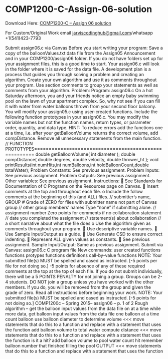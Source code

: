 # COMP1200-C-Assign-06-solution

Download Here: [COMP1200-C – Assign 06 solution](https://jarviscodinghub.com/assignment/comp1200-c-assign-06-solution/)

For Custom/Original Work email jarviscodinghub@gmail.com/whatsapp +1(541)423-7793

Submit assign06.c via Canvas
Before you start writing your program: Save a copy of the balloonValues.txt data file from the Assign05 Announcement and in your COMP1200/assign06 folder. If you do not have folders set up for your assignment files, this is a good time to start. Your assign06.c will look in the folder where it is saved for the data file. A development plan is a process that guides you through solving a problem and creating an algorithm. Create your own algorithm and use it as comments throughout your program. Use section comments to group your statements as well as comments from your algorithm.
Problem: Program: assign06.c On a hot Saturday afternoon, you and your friends notice an empty baby swimming pool on the lawn of your apartment complex. So, why not see if you can fill it with water from water balloons thrown from your second floor balcony.
You will modify your assign05.c using user-created functions. Include the following function prototypes in your assign06.c. You may modify the variable names but not the function names, return types, or parameter order, quantity, and data type. HINT: To reduce errors add the functions one at a time, i.e. after your getBalloonVolume returns the correct volume, add compDistance. Remove all unnecessary statements from the main function. // FUNCTION PROTOTYPES====================================================== double getBalloonVolume( int diameter ); double compDistance( double degrees, double velocity, double thrower_ht ); void printResults(int numHits,int numBalloons,int holdBalloonCount,double totalWater); Problem Constants: See previous assignment. Problem Inputs: See previous assignment. Problem Outputs: See previous assignment. Other variables: See previous assignment.
Instructions:  See Standards for Documentation of C Programs on the Resources page on Canvas.  Insert comments at the top and throughout each file. o Include the follow comments at the beginning of this (and ALL) files. // submitter’s name, GROUP # Grade of ZERO for files with submitter name not part of Canvas group // other group members’ names Type “none” if submitting alone. // assignment number Zero points for comments if no collaboration statement // date you completed the assignment // statement(s) about collaboration // a short narrative about what the file does o Use the algorithm given as comments throughout your program.  Use descriptive variable names.  Use Sample Input/Output as a guide.  Use Generate CSD to ensure correct indenting.  Represent ALL given values as constants.  See previous assignment.
Sample Input/Output: Same as previous assignment.
Submit via Canvas: assign06.c C program file
New commands: user created functions functions protypes functions definitions call-by-value functions
NOTE: Your submitted file(s) MUST be spelled and cased as instructed. [-5 points per file for not doing so.]
-5 points for absence of any of these required comments at the top at the top of each file.
If you do not submit individually, there will be a 5 POINTS PENALTY for not joining a group. Groups can be 2-4 students. DO NOT join a group unless you have worked with the other members. If you do, you will be removed from the group and given the grade of zero.
Read all instructions before beginning your work.
NOTE: Your submitted file(s) MUST be spelled and cased as instructed. [-5 points for not doing so.]
COMP1200c – Spring 2015– assign06 – p. 1 of 2
Rough algorithm – get the balloon input values from the data file on at a time while more data, get balloon input values from the data file one balloon at a time count balloon use balloon diameter to determine volume <<< move statements that do this to a function and replace with a statement that uses the function add balloon volume to total water compute distance <<< move statements that do this to a function and replace with a statement that uses the function is it a hit? add balloon volume to pool water count hit remember balloon number that finished filling the pool OUTPUT <<< move statements that do this to a function and replace with a statement that uses the function
